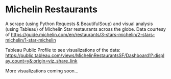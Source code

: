 # Michelin Restaurants

A scrape (using Python Requests & BeautifulSoup) and visual analysis (using Tableau) of Michelin Star restaurants across the globe. Data courtesy of https://guide.michelin.com/en/restaurants/3-stars-michelin/2-stars-michelin/1-star-michelin

Tableau Public Profile to see visualizations of the data:
https://public.tableau.com/views/MichelinRestaurantsSF/Dashboard1?:display_count=y&:origin=viz_share_link

More visualizations coming soon...
